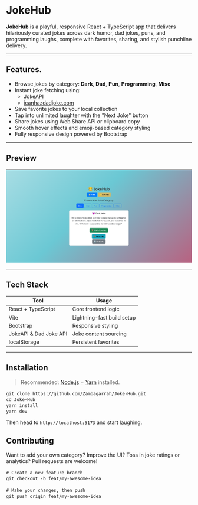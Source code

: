 # JokeHub

**JokeHub** is a playful, responsive React + TypeScript app that delivers hilariously curated jokes across dark humor, dad jokes, puns, and programming laughs, complete with favorites, sharing, and stylish punchline delivery.

---

## Features.

- Browse jokes by category: **Dark**, **Dad**, **Pun**, **Programming**, **Misc**
- Instant joke fetching using:
  - [JokeAPI](https://jokeapi.dev/)
  - [icanhazdadjoke.com](https://icanhazdadjoke.com/)
- Save favorite jokes to your local collection
- Tap into unlimited laughter with the "Next Joke" button
- Share jokes using Web Share API or clipboard copy
- Smooth hover effects and emoji-based category styling
- Fully responsive design powered by Bootstrap

---

## Preview

![Main-Page](./assets/home-page.png)

---

## Tech Stack

| Tool | Usage |
|------|-------|
| React + TypeScript | Core frontend logic |
| Vite | Lightning-fast build setup |
| Bootstrap | Responsive styling |
| JokeAPI & Dad Joke API | Joke content sourcing |
| localStorage | Persistent favorites |

---

## Installation

> Recommended: [Node.js](https://nodejs.org/) + [Yarn](https://yarnpkg.com/) installed.


```
git clone https://github.com/Zambagarrah/Joke-Hub.git 
cd Joke-Hub 
yarn install 
yarn dev 
```
Then head to `http://localhost:5173` and start laughing.

## Contributing
Want to add your own category? 
Improve the UI? 
Toss in joke ratings or analytics? 
Pull requests are welcome!

```
# Create a new feature branch
git checkout -b feat/my-awesome-idea

# Make your changes, then push
git push origin feat/my-awesome-idea
```

